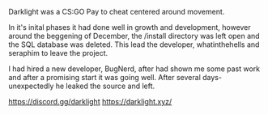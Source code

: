 Darklight was a CS:GO Pay to cheat centered around movement. 

In it's inital phases it had done well in growth and development, however around the beggening of December, the /install directory was left open and the SQL database was deleted. This lead the developer, whatinthehells and seraphim to leave the project.

I had hired a new developer, BugNerd, after had shown me some past work and after a promising start it was going well.
After several days- unexpectedly he leaked the source and left.

https://discord.gg/darklight
https://darklight.xyz/
